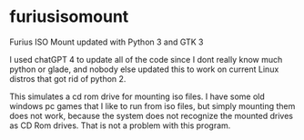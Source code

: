 # furiusisomount
Furius ISO Mount updated with Python 3 and GTK 3

I used chatGPT 4 to update all of the code since I dont really know much python or glade, and nobody else updated this to work on current Linux distros that got rid of python 2.

This simulates a cd rom drive for mounting iso files. I have some old windows pc games that I like to run from iso files, but simply mounting them does not work, because the system does not recognize the mounted drives as CD Rom drives. That is not a problem with this program.
